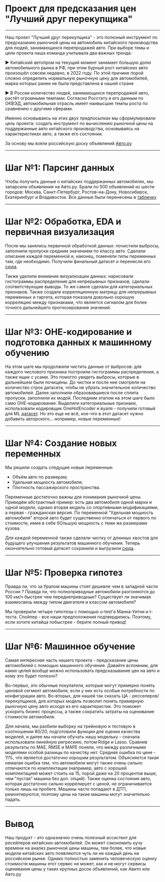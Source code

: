 # Проект для предсказания цен "Лучший друг перекупщика"
---

Наш проект "Лучший друг перекупщика" - это полезный инструмент по предсказанию рыночной цены на автомобиль китайского производства для людей, занимающихся перепродажей авто. При выборе темы и цели проекта наша команда учитывала два важных тренда:

▶️ Китайский автопром на текущий момент занимает большую долю автомобильного рынка в РФ, при этом бурный рост китайских авто произошёл совсем недавно, в 2022 году. По этой причине порой сложно определить нормальную рыночную цену для автомобилей, марка которых ранее не была представлена в нашей стране

▶️ В России количество людей, занимающихся перепродажей авто, растёт огромными темпами. Согласно Росстату и его данным по ОКВЭД, автомобильная отрасль имеет наивысшие темпы роста по сравнению с другими сферами.

Именно основываясь на этих двух предпосылках мы сформулировали цель проекта: создать инструмент по вычислению рыночной цены на поддержанные авто китайского производства, основываясь на характеристиках авто, а также его состоянии.

За основу мы взяли российскую доску объявлений [Авто.ру](https://auto.ru/moskva/cars/vendor-chinese/used/)

---

# Шаг №1: Парсинг данных

Чтобы получить данные о китайских поддержанных автомобилях, мы запарсили объявления на Авто.ру. Брали по 500 объявлений из шести городов: Москва, Санкт-Петербург, Ростов-на-Дону, Новосибирск, Екатеринбург и Владивосток. Все данные были перенесены в [табличку]()

---
# Шаг №2: Обработка, EDA и первичная визуализация

После мы занялись первичной обработкой данных: почистили выбросы, заполнили пропуски средним значением по классу авто. Сделали описание каждой переменной и, наконец, поменяли типы переменных там, где необходимо. Получили финальный датасет и перенесли его [сюда]().

Также уделили внимание визуализации данных: нарисовали гистограммы распределения для непрерывных признаков, сделали соответствующие выводы. То же самое сделали для категориальных признаков. Также создали корреляционную матрицу для непрерывных переменных и таргета, которая показала довольно хорошую корреляцию между признаками, что является сигналом для более точного дальнейшего прогнозирования значений.

---
# Шаг №3: ОНЕ-кодирование и подготовка данных к машинному обучению

На этом шаге мы продолжили чистить данные от выбросов: для каждого числового признака построили гистограммы распределения, а также ящик с усами. Это помогло увидеть выбросы, которые в дальнейшем были почищены. До чистки и после нее смотрели на количество строк датасета, чтобы не убрать значительное количество автомобилей. Далее заполнили образовавшиеся после сплита пропуски, заполнили их модой. Последним этапом на этом шаге было само ОНЕ-кодирование. Выделили категориальные признаки, использовали кодировщик OneHotEncoder и вуаля - получили готовый для ML [датасет](). Но это еще не всё, кое-что в этот датасет нужно добавить авторского... нопример, новые переменные!

---
# Шаг №4: Создание новых переменных

Мы решили создать следущие новые переменные:

- Объём авто по размерам;
- Удельная мощность автомобиля;
- Плотность пассажирского пространства.

Переменные достаточно важны для понимания рыночной цены. Приведём абстрактный пример: есть два автомобиля одной марки и одной модели, однако вторая модель со спортивными модификациями, а первая - гражданская версия. По переменной "Удельная мощность автомобиля" второй авто будет существенно отличаться от первого по стоимости, имея в себе бОльшую мощность с теми же размерами кузова.

Для каждой переменной также сделали чистку от длинных хвостов для будущего улучшения результатов машинного обучения. Теперь окончательно готовый датасет сохранили и выгрузили [сюда]().

---
# Шаг №5: Проверка гипотез
Правда ли, что за Уралом машины стоят дешевле чем в западной части России ? Правда ли, что полноприводные автомобили разгоняются до 100 км/ч быстрее чем переднеприводные? Существует ли значимая взаимосвязь между типом двигателя и классом автомобиля?

Мы проверили четыре гипотезы с помощью u-test'а Манна-Уитни и t-теста. Спойлер - все наши предположения подтвердились. Поэтому, если хотите китайца побыстрее - берите полный привод!

---
# Шаг №6: Машинное обучение

Самая интересная часть нашего проекта - предсказание цены автомобилей с помощью машинного обучения. Давайте вспомним, для каких целей вообще можно использовать предсказывание цен на авто и кому это будет полезно?

Во-первых, это обычные покупатели, которые могут примерно понять ценовой сегмент автомобиля, если у них есть особые потребности по конфигурации авто. Во-вторых, для нашей так сказать ЦА - ресселеров/перекупщиков, для которых модель позволит понять примерную рыночную цену авто исходя из его характеристик. Это поможет ускорить бизнес процессы, а также сократить затраты на оценивание стоимости автомобиля.

Для начала, мы разбили выборку на трейновую и тестовую в соотношении 80/20, подготовили функции для оценки качества моделей, и далее мы начали обучать нашу модельку - сначала использовали линейную регресиию, потом Ridge и Lasso. Сравнив результаты по MAE, RMSE и MAPE поняли, что между различными моделями особой разницы по качеству нет. Средняя ошибка по цене - 11%, что является достаточно хорошим результатом. Объясняется такая немалая ошибка тем, что автомобили могут также очень сильно отличаются по комплектации (например, авто с хорошей комплектацией может стоить на 15, порой даже на 20 процентов выше, чем "пустая" машина без доп. опций). Также оценка состояния авто, которая достаточно сильно коррелирует с ценой, не ограничивается только лишь на пробеге. Машины часто попадают в ДТП, ремонтируются, поэтому цены на такие машины могут значительно падать.

---

# Вывод

Наш продукт - это одназначно очень полезный ассистент для ресейлеров китайских автомобилей. Он может сэкономить кучу времени на анализ рыночной цены машины, тем более, что новые модели китайских авто появляются чуть ли не каждый день на российском рынке. Однако полностью заменить человеческую оценку стоимости машины этот сервис не может, как и не могут сервисы оценивания цены у таких крупных досок объявлений, как Авито или Авто.ру









